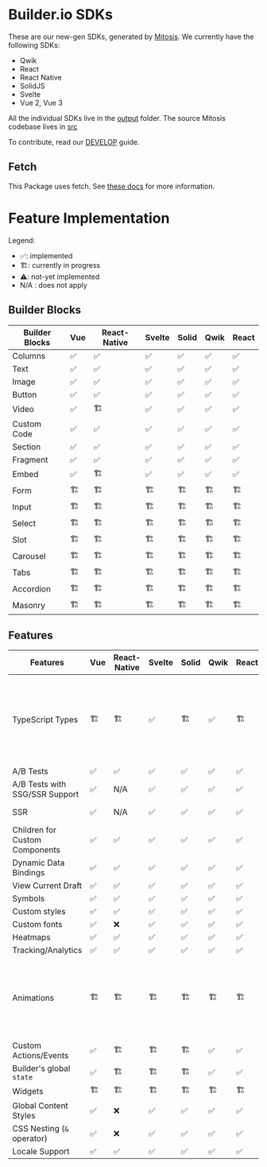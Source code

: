 # Builder.io SDKs

These are our new-gen SDKs, generated by [Mitosis](https://github.com/BuilderIO/mitosis). We currently have the following SDKs:

- Qwik
- React
- React Native
- SolidJS
- Svelte
- Vue 2, Vue 3

All the individual SDKs live in the [output](./output/) folder. The source Mitosis codebase lives in [src](./src/)

To contribute, read our [DEVELOP](./DEVELOP.md) guide.

## Fetch

This Package uses fetch. See [these docs](https://github.com/BuilderIO/this-package-uses-fetch/blob/main/README.md) for more information.

# Feature Implementation

Legend:

- ✅: implemented
- 🏗: currently in progress
- ⚠️: not-yet implemented
- N/A : does not apply

## Builder Blocks

| Builder Blocks | Vue | React-Native | Svelte | Solid | Qwik | React |
| -------------- | --- | ------------ | ------ | ----- | ---- | ----- |
| Columns        | ✅  | ✅           | ✅     | ✅    | ✅   | ✅    |
| Text           | ✅  | ✅           | ✅     | ✅    | ✅   | ✅    |
| Image          | ✅  | ✅           | ✅     | ✅    | ✅   | ✅    |
| Button         | ✅  | ✅           | ✅     | ✅    | ✅   | ✅    |
| Video          | ✅  | 🏗            | ✅     | ✅    | ✅   | ✅    |
| Custom Code    | ✅  | ✅           | ✅     | ✅    | ✅   | ✅    |
| Section        | ✅  | ✅           | ✅     | ✅    | ✅   | ✅    |
| Fragment       | ✅  | ✅           | ✅     | ✅    | ✅   | ✅    |
| Embed          | ✅  | 🏗            | ✅     | ✅    | ✅   | ✅    |
| Form           | 🏗   | 🏗            | 🏗      | 🏗     | 🏗    | 🏗     |
| Input          | 🏗   | 🏗            | 🏗      | 🏗     | 🏗    | 🏗     |
| Select         | 🏗   | 🏗            | 🏗      | 🏗     | 🏗    | 🏗     |
| Slot           | 🏗   | 🏗            | 🏗      | 🏗     | 🏗    | 🏗     |
| Carousel       | 🏗   | 🏗            | 🏗      | 🏗     | 🏗    | 🏗     |
| Tabs           | 🏗   | 🏗            | 🏗      | 🏗     | 🏗    | 🏗     |
| Accordion      | 🏗   | 🏗            | 🏗      | 🏗     | 🏗    | 🏗     |
| Masonry        | 🏗   | 🏗            | 🏗      | 🏗     | 🏗    | 🏗     |

## Features

| Features                       | Vue | React-Native | Svelte | Solid | Qwik | React | Details                                                                                                                                |
| ------------------------------ | --- | ------------ | ------ | ----- | ---- | ----- | -------------------------------------------------------------------------------------------------------------------------------------- |
| TypeScript Types               | 🏗   | 🏗            | ✅     | 🏗     | ✅   | 🏗     | Vue SDK has partial support: you can get Vue 2 types by importing from `@builder.io/sdk-vue` (which is an alias for the Vue 2 version) |
| A/B Tests                      | ✅  | ✅           | ✅     | ✅    | ✅   | ✅    |                                                                                                                                        |
| A/B Tests with SSG/SSR Support | ✅  | N/A          | ✅     | ✅    | ✅   | ✅    | Does not apply to React Native.                                                                                                        |
| SSR                            | ✅  | N/A          | ✅     | ✅    | ✅   | ✅    | Does not apply to React Native.                                                                                                        |
| Children for Custom Components | ✅  | ✅           | ✅     | ✅    | ✅   | ✅    |                                                                                                                                        |
| Dynamic Data Bindings          | ✅  | ✅           | ✅     | ✅    | ✅   | ✅    |                                                                                                                                        |
| View Current Draft             | ✅  | ✅           | ✅     | ✅    | ✅   | ✅    |                                                                                                                                        |
| Symbols                        | ✅  | ✅           | ✅     | ✅    | ✅   | ✅    |                                                                                                                                        |
| Custom styles                  | ✅  | ✅           | ✅     | ✅    | ✅   | ✅    |                                                                                                                                        |
| Custom fonts                   | ✅  | ❌           | ✅     | ✅    | ✅   | ✅    |                                                                                                                                        |
| Heatmaps                       | ✅  | ✅           | ✅     | ✅    | ✅   | ✅    |                                                                                                                                        |
| Tracking/Analytics             | ✅  | ✅           | ✅     | ✅    | ✅   | ✅    |                                                                                                                                        |
| Animations                     | 🏗   | 🏗            | 🏗      | 🏗     | 🏗    | 🏗     | Custom animation components are supported, but Builder.io's "animations" tab is currently not supported                                |
| Custom Actions/Events          | ✅  | 🏗            | 🏗      | 🏗     | ✅   | ✅    |                                                                                                                                        |
| Builder's global `state`       | ✅  | 🏗            | 🏗      | 🏗     | ✅   | ✅    |
| Widgets                        | 🏗   | 🏗            | 🏗      | 🏗     | 🏗    | 🏗     |                                                                                                                                        |
| Global Content Styles          | ✅  | ❌           | ✅     | ✅    | ✅   | ✅    |                                                                                                                                        |
| CSS Nesting (`&` operator)     | ✅  | ❌           | ✅     | ✅    | ✅   | ✅    |                                                                                                                                        |
| Locale Support                 | ✅  | ✅           | ✅     | ✅    | ✅   | ✅    |                                                                                                                                        |
